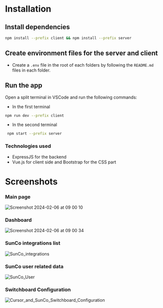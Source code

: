 # Installation

## Install dependencies

```bash
npm install --prefix client && npm install --prefix server
```

## Create environment files for the server and client

- Create a `.env` file in the root of each folders by following the `README.md` files in each folder.

## Run the app

Open a split terminal in VSCode and run the following commands:

- In the first terminal

```bash
npm run dev --prefix client
```

- In the second terminal

```bash
 npm start --prefix server
```

### Technologies used

- ExpressJS for the backend
- Vue.js for client side and Bootstrap for the CSS part

# Screenshots

### Main page

![Screenshot 2024-02-06 at 09 00 10](https://github.com/rbonnefille/suncoBackend/assets/60104678/5351e90a-9200-410e-a904-f64770289447)

### Dashboard

![Screenshot 2024-02-06 at 09 00 34](https://github.com/rbonnefille/suncoBackend/assets/60104678/8d191df8-fce4-48c7-80e4-76de723ba2c4)

### SunCo integrations list

![SunCo_integrations](https://github.com/rbonnefille/suncoBackend/assets/60104678/66f8abec-76bb-4ce2-a036-741c693b07c1)

### SunCo user related data

![SunCo_User](https://github.com/rbonnefille/suncoBackend/assets/60104678/c42b76c6-479e-4d26-964f-668015d0acb8)

### Switchboard Configuration

![Cursor_and_SunCo_Switchboard_Configuration](https://github.com/rbonnefille/suncoBackend/assets/60104678/4ecb4a0f-06a9-4c0d-b7dd-eae7ea82d4eb)
